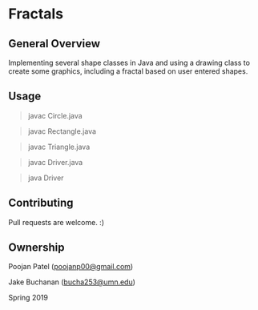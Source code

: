 # Fractals

## General Overview
Implementing several shape classes in Java and using a drawing class to create some graphics, including a fractal based on user entered shapes.

## Usage

> javac Circle.java 

> javac Rectangle.java 

> javac Triangle.java

> javac Driver.java 

> java Driver

## Contributing
Pull requests are welcome. :)

## Ownership
Poojan Patel (poojanp00@gmail.com)

Jake Buchanan (bucha253@umn.edu)

Spring 2019
